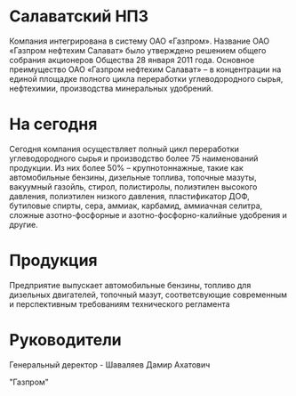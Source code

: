 # Салаватский НПЗ

Компания интегрирована в систему ОАО «Газпром». Название ОАО «Газпром нефтехим Салават» было утверждено решением общего собрания акционеров Общества 28 января 2011 года.
Основное преимущество ОАО «Газпром нефтехим Салават» – в концентрации на единой площадке полного цикла переработки углеводородного сырья, нефтехимии, производства минеральных удобрений.

# На сегодня 
Сегодня компания осуществляет полный цикл переработки углеводородного сырья и производство более 75 наименований продукции. Из них более 50% – крупнотоннажные, такие как автомобильные бензины, дизельные топлива,  топочные мазуты, вакуумный газойль, стирол, полистиролы, полиэтилен высокого давления, полиэтилен низкого давления, пластификатор ДОФ, бутиловые спирты, сера, аммиак, карбамид, аммиачная селитра, сложные азотно-фосфорные и азотно-фосфорно-калийные удобрения и другие.

# Продукция
Предприятие выпускает автомобильные бензины, топливо для дизельных двигателей, топочный мазут, соответсвующие современным и перспективным требованиям технического регламента 

# Руководители
Генеральный деректор - Шаваляев Дамир Ахатович

"Газпром"

